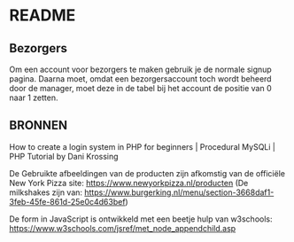 # README 
## Bezorgers
Om een account voor bezorgers te maken gebruik je de normale signup pagina.
Daarna moet, omdat een bezorgersaccount toch wordt beheerd door de manager, moet deze in de tabel bij het account de positie van 0 naar 1 zetten. 
## BRONNEN
How to create a login system in PHP for beginners | Procedural MySQLi | PHP Tutorial
by Dani Krossing

De Gebruikte afbeeldingen van de producten zijn afkomstig van de officiële New York Pizza site: https://www.newyorkpizza.nl/producten (De milkshakes zijn van: https://www.burgerking.nl/menu/section-3668daf1-3feb-45fe-861d-25e0c4d63bef)

De form in JavaScript is ontwikkeld met een beetje hulp van w3schools: https://www.w3schools.com/jsref/met_node_appendchild.asp